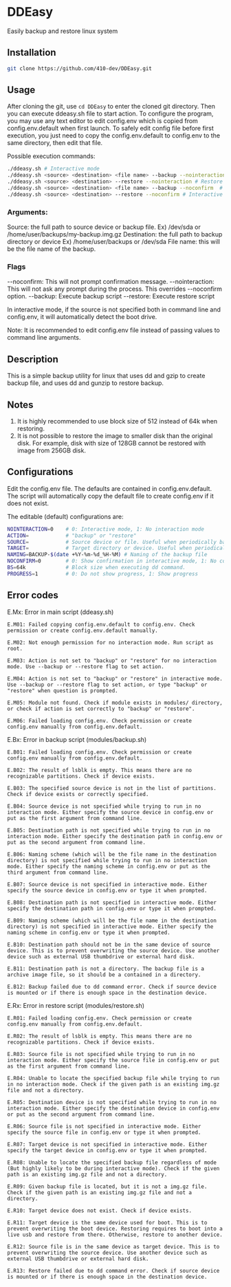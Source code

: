 # DDEasy
Easily backup and restore linux system

## Installation
```bash
git clone https://github.com/410-dev/DDEasy.git
```

## Usage
After cloning the git, use `cd DDEasy` to enter the cloned git directory. Then you can execute ddeasy.sh file to start action.
To configure the program, you may use any text editor to edit config.env which is copied from config.env.default when first launch.
To safely edit config file before first execution, you just need to copy the config.env.default to config.env to the same directory, then edit that file.

Possible execution commands:
```bash
./ddeasy.sh # Interactive mode
./ddeasy.sh <source> <destination> <file name> --backup --nointeraction # Backup mode, no interaction
./ddeasy.sh <source> <destination> --restore --nointeraction # Restore mode, no interaction
./ddeasy.sh <source> <destination> <file name> --backup --noconfirm  # Interactive backup mode, no confirmation
./ddeasy.sh <source> <destination> --restore --noconfirm # Interactive restore mode, no confirmation
```
### Arguments: 
Source: the full path to source device or backup file. Ex) /dev/sda    or     /home/user/backups/my-backup.img.gz
Destination: the full path to backup directory or device Ex) /home/user/backups    or     /dev/sda
File name: this will be the file name of the backup.

### Flags
--noconfirm: This will not prompt confirmation message.
--nointeraction: This will not ask any prompt during the process. This overrides --noconfirm option.
--backup: Execute backup script
--restore: Execute restore script

In interactive mode, if the source is not specified both in command line and config.env, it will automatically detect the boot drive.

Note: It is recommended to edit config.env file instead of passing values to command line arguments. 


## Description
This is a simple backup utility for linux that uses dd and gzip to create backup file, and uses dd and gunzip to restore backup.

## Notes
1. It is highly recommended to use block size of 512 instead of 64k when restoring.
2. It is not possible to restore the image to smaller disk than the original disk. For example, disk with size of 128GB cannot be restored with image from 256GB disk.

## Configurations
Edit the config.env file. The defaults are contained in config.env.default.
The script will automatically copy the default file to create config.env if it does not exist.

The editable (default) configurations are:
```bash
NOINTERACTION=0    # 0: Interactive mode, 1: No interaction mode
ACTION=            # "backup" or "restore"
SOURCE=            # Source device or file. Useful when periodically backing up automatically.
TARGET=            # Target directory or device. Useful when periodically backing up automatically.
NAMING=BACKUP-$(date +%Y-%m-%d_%H-%M) # Naming of the backup file
NOCONFIRM=0        # 0: Show confirmation in interactive mode, 1: No confirmation in interactive mode
BS=64k             # Block size when executing dd command.
PROGRESS=1         # 0: Do not show progress, 1: Show progress
```

## Error codes
E.Mx: Error in main script (ddeasy.sh)
```
E.M01: Failed copying config.env.default to config.env. Check permission or create config.env.default manually.

E.M02: Not enough permission for no interaction mode. Run script as root.

E.M03: Action is not set to "backup" or "restore" for no interaction mode. Use --backup or --restore flag to set action.

E.M04: Action is not set to "backup" or "restore" in interactive mode. Use --backup or --restore flag to set action, or type "backup" or "restore" when question is prompted.

E.M05: Module not found. Check if module exists in modules/ directory, or check if action is set correctly to "backup" or "restore".

E.M06: Failed loading config.env. Check permission or create config.env manually from config.env.default.
```

E.Bx: Error in backup script (modules/backup.sh)
```
E.B01: Failed loading config.env. Check permission or create config.env manually from config.env.default.

E.B02: The result of lsblk is empty. This means there are no recognizable partitions. Check if device exists.

E.B03: The specified source device is not in the list of partitions. Check if device exists or correctly specified.

E.B04: Source device is not specified while trying to run in no interaction mode. Either specify the source device in config.env or put as the first argument from command line.

E.B05: Destination path is not specified while trying to run in no interaction mode. Either specify the destination path in config.env or put as the second argument from command line.

E.B06: Naming scheme (which will be the file name in the destination directory) is not specified while trying to run in no interaction mode. Either specify the naming scheme in config.env or put as the third argument from command line.

E.B07: Source device is not specified in interactive mode. Either specify the source device in config.env or type it when prompted.

E.B08: Destination path is not specified in interactive mode. Either specify the destination path in config.env or type it when prompted.

E.B09: Naming scheme (which will be the file name in the destination directory) is not specified in interactive mode. Either specify the naming scheme in config.env or type it when prompted.

E.B10: Destination path should not be in the same device of source device. This is to prevent overwriting the source device. Use another device such as external USB thumbdrive or external hard disk.

E.B11: Destination path is not a directory. The backup file is a archive image file, so it should be a contained in a directory.

E.B12: Backup failed due to dd command error. Check if source device is mounted or if there is enough space in the destination device.
```

E.Rx: Error in restore script (modules/restore.sh)
```
E.R01: Failed loading config.env. Check permission or create config.env manually from config.env.default.

E.R02: The result of lsblk is empty. This means there are no recognizable partitions. Check if device exists.

E.R03: Source file is not specified while trying to run in no interaction mode. Either specify the source file in config.env or put as the first argument from command line.

E.R04: Unable to locate the specified backup file while trying to run in no interaction mode. Check if the given path is an existing img.gz file and not a directory.

E.R05: Destination device is not specified while trying to run in no interaction mode. Either specify the destination device in config.env or put as the second argument from command line.

E.R06: Source file is not specified in interactive mode. Either specify the source file in config.env or type it when prompted.

E.R07: Target device is not specified in interactive mode. Either specify the target device in config.env or type it when prompted.

E.R08: Unable to locate the specified backup file regardless of mode (But highly likely to be during interactive mode). Check if the given path is an existing img.gz file and not a directory.

E.R09: Given backup file is located, but it is not a img.gz file. Check if the given path is an existing img.gz file and not a directory.

E.R10: Target device does not exist. Check if device exists.

E.R11: Target device is the same device used for boot. This is to prevent overwriting the boot device. Restoring requires to boot into a live usb and restore from there. Otherwise, restore to another device.

E.R12: Source file is in the same device as target device. This is to prevent overwriting the source device. Use another device such as external USB thumbdrive or external hard disk.

E.R13: Restore failed due to dd command error. Check if source device is mounted or if there is enough space in the destination device.
```
